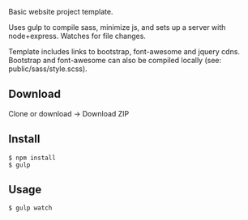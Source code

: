 Basic website project template.

Uses gulp to compile sass, minimize js, and sets up a server with node+express. Watches for file changes.

Template includes links to bootstrap, font-awesome and jquery cdns. Bootstrap and font-awesome can also be compiled locally (see: public/sass/style.scss).

## Download

Clone or download -> Download ZIP

## Install

```
$ npm install
$ gulp
```

## Usage

```
$ gulp watch
```
